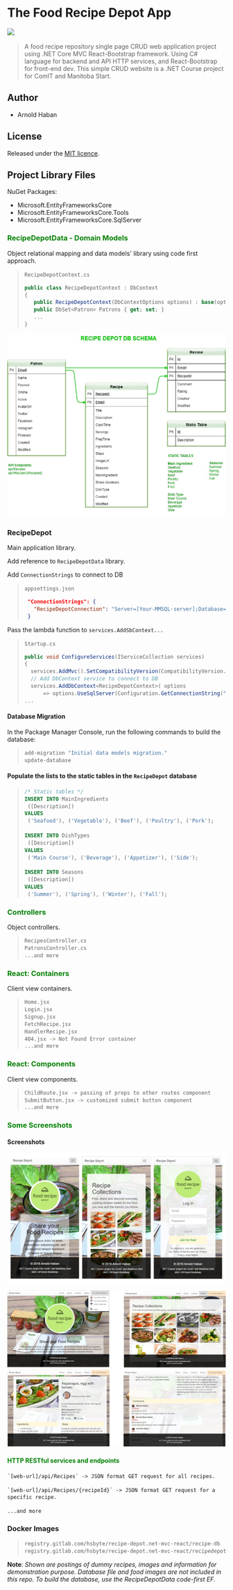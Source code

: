 # The Food Recipe Depot App

![](https://img.shields.io/badge/version-1.0.0-green.svg)

>A food recipe repository single page CRUD web application project using .NET Core MVC React-Bootstrap framework. Using C# language for backend and API HTTP services, and React-Bootstrap for front-end dev.
>This simple CRUD website is a .NET Course project for ComIT and Manitoba Start.

## Author
- Arnold Haban

## License
Released under the [MIT licence](http://opensource.org/licenses/MIT).

## Project Library Files

NuGet Packages:
* Microsoft.EntityFrameworksCore
* Microsoft.EntityFrameworksCore.Tools
* Microsoft.EntityFrameworksCore.SqlServer

### <span style="color:green">**RecipeDepotData - Domain Models**</span>

Object relational mapping and data models' library using code first approach.

>`RecipeDepotContext.cs`
>```c#
>public class RecipeDepotContext : DbContext
>{
>    public RecipeDepotContext(DbContextOptions options) : base(options) { }
>    public DbSet<Patron> Patrons { get; set; }
>    ...
>}
>```

![](.md/dbschema.jpg)

### <span style="color:greene">**RecipeDepot**</span>

Main application library.

Add reference to `RecipeDepotData` library.

Add `ConnectionStrings` to connect to DB
>`appsettings.json`
>```json
>  "ConnectionStrings": {
>    "RecipeDepotConnection": "Server=[Your-MMSQL-server];Database=RecipeDepot;Trusted_Connection=True;MultipleActiveResultSets=true;"
>  }
>```

Pass the lambda function to `services.AddSbContext...`
>`Startup.cs`
>```c#
>public void ConfigureServices(IServiceCollection services)
>{
>	services.AddMvc().SetCompatibilityVersion(CompatibilityVersion.Version_2_1);
>	// Add DbContext service to connect to DB
>   services.AddDbContext<RecipeDepotContext>( options
>   	=> options.UseSqlServer(Configuration.GetConnectionString("RecipeDepotConnection")) );
>...
>```

#### Database Migration
In the Package Manager Console, run the following commands to build the database:
>```bash
>add-migration "Initial data models migration."
>update-database
>```

#### Populate the lists to the static tables in the `RecipeDepot` database
>```sql
>/* Static tables */
>INSERT INTO MainIngredients
>  ([Description])
>VALUES
>  ('Seafood'), ('Vegetable'), ('Beef'), ('Poultry'), ('Pork');
>
>INSERT INTO DishTypes
>  ([Description])
>VALUES
>  ('Main Course'), ('Beverage'), ('Appetizer'), ('Side');
>
>INSERT INTO Seasons
>  ([Description])
>VALUES
>  ('Summer'), ('Spring'), ('Winter'), ('Fall');
>```

### <span style="color:green">**Controllers**</span>
Object controllers.
>```bash
>RecipesController.cs
>PatronsController.cs
>...and more
>```

### <span style="color:green">**React: Containers**</span>
Client view containers.
>```bash
>Home.jsx
>Login.jsx
>Signup.jsx
>FetchRecipe.jsx
>HandlerRecipe.jsx
>404.jsx -> Not Found Error container
>...and more
>```

### <span style="color:green">**React: Components**</span>
Client view components.
>```bash
>ChildRoute.jsx -> passing of props to other routes component
>SubmitButton.jsx -> customized submit button component
>...and more
>```

### <span style="color:green">Some Screenshots</span>

#### Screenshots

![](.md/view-screenshot.jpg)


![](.md/view-screenshot-1.jpg)

#### <span style="color:green">HTTP RESTful services and endpoints</span>
~~~
`[web-url]/api/Recipes` -> JSON format GET request for all recipes.

`[web-url]/api/Recipes/{recipeId}` -> JSON format GET request for a specific recipe.

...and more
~~~

### Docker Images
>```bash
>registry.gitlab.com/hsbyte/recipe-depot.net-mvc-react/recipe-db
>registry.gitlab.com/hsbyte/recipe-depot.net-mvc-react/recipedepot
>```

**Note**: *Shown are postings of dummy recipes, images and information for demonstration purpose. Database file and food images are not included in this repo. To build the database, use the RecipeDepotData code-first EF.*
